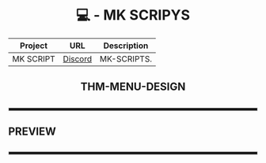 <div align="center">

  <h1>💻 - MK SCRIPYS</h1>

| Project        | URL           | Description |
| ------------- |:-------------:|:--------------:|
| MK SCRIPT      | [Discord](https://discord.gg/YpXPV9JdNb) | MK-SCRIPTS. | 
</h4>

<h2>THM-MENU-DESIGN<h2>

<hr style="height:5px; border: 1px solid #ccc;">

<div align = "left">
  <h4>PREVIEW</h4>
  <hr style="height:5px; border: 1px solid #ccc;">
  <img src = "">
</div>

</div>
